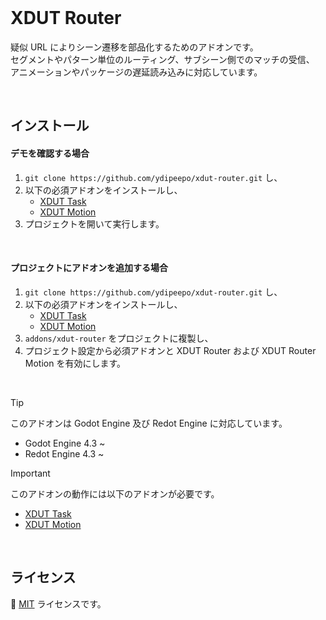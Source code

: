 <br />

# XDUT Router

疑似 URL によりシーン遷移を部品化するためのアドオンです。<br />
セグメントやパターン単位のルーティング、サブシーン側でのマッチの受信、<br />
アニメーションやパッケージの遅延読み込みに対応しています。

<br />

## インストール

#### デモを確認する場合

1. `git clone https://github.com/ydipeepo/xdut-router.git` し、
2. 以下の必須アドオンをインストールし、
    - [XDUT Task](https://github.com/ydipeepo/xdut-task)
    - [XDUT Motion](https://github.com/ydipeepo/xdut-motion)
3. プロジェクトを開いて実行します。

<br />

#### プロジェクトにアドオンを追加する場合

1. `git clone https://github.com/ydipeepo/xdut-router.git` し、
2. 以下の必須アドオンをインストールし、
    - [XDUT Task](https://github.com/ydipeepo/xdut-task)
    - [XDUT Motion](https://github.com/ydipeepo/xdut-motion)
3. `addons/xdut-router` をプロジェクトに複製し、
4. プロジェクト設定から必須アドオンと XDUT Router および XDUT Router Motion を有効にします。

<br />

> [!TIP]
> このアドオンは Godot Engine 及び Redot Engine に対応しています。
>
> * Godot Engine 4.3 ~
> * Redot Engine 4.3 ~

> [!IMPORTANT]
> このアドオンの動作には以下のアドオンが必要です。
>
> - [XDUT Task](https://github.com/ydipeepo/xdut-task)
> - [XDUT Motion](https://github.com/ydipeepo/xdut-motion)

<br />

## ライセンス

🔗 [MIT](https://github.com/ydipeepo/xdut-router/blob/main/LICENSE) ライセンスです。

<br />
